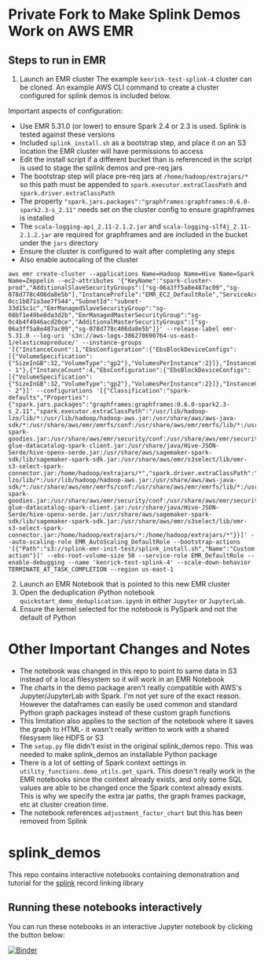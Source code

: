 # Private Fork to Make Splink Demos Work on AWS EMR

## Steps to run in EMR
1. Launch an EMR cluster
The example `kenrick-test-splink-4` cluster can be cloned. An example AWS CLI command to create a cluster configured for splink demos is included below. 

Important aspects of configuration:
* Use EMR 5.31.0 (or lower) to ensure Spark 2.4 or 2.3 is used. Splink is tested against these versions
* Included `splink_install.sh` as a bootstrap step, and place it on an S3 location the EMR cluster will have permissions to access
* Edit the install script if a different bucket than is referenced in the script is used to stage the splink demos and pre-req jars
* The bootstrap step will place pre-req jars at `/home/hadoop/extrajars/*` so this path must be appended to `spark.executor.extraClassPath` and `spark.driver.extraClassPath`
* The property `"spark.jars.packages":"graphframes:graphframes:0.6.0-spark2.3-s_2.11"` needs set on the cluster config to ensure graphframes is installed
* The `scala-logging-api_2.11-2.1.2.jar` and `scala-logging-slf4j_2.11-2.1.2.jar` are required for graphframes and are included in the bucket under the `jars` directory
* Ensure the cluster is configured to wait after completing any steps
* Also enable autocaling of the cluster


```
aws emr create-cluster --applications Name=Hadoop Name=Hive Name=Spark Name=Zeppelin --ec2-attributes '{"KeyName":"spark-cluster-prod","AdditionalSlaveSecurityGroups":["sg-06a3ff5a8e487ac09","sg-078d778c406da8e5b"],"InstanceProfile":"EMR_EC2_DefaultRole","ServiceAccessSecurityGroup":"sg-0cc1b871a3ae7f544","SubnetId":"subnet-33d15c1c","EmrManagedSlaveSecurityGroup":"sg-08bf1e49be8da3d2b","EmrManagedMasterSecurityGroup":"sg-0c4b4f4946acd20ce","AdditionalMasterSecurityGroups":["sg-06a3ff5a8e487ac09","sg-078d778c406da8e5b"]}' --release-label emr-5.31.0 --log-uri 's3n://aws-logs-386270690764-us-east-1/elasticmapreduce/' --instance-groups '[{"InstanceCount":1,"EbsConfiguration":{"EbsBlockDeviceConfigs":[{"VolumeSpecification":{"SizeInGB":32,"VolumeType":"gp2"},"VolumesPerInstance":2}]},"InstanceGroupType":"MASTER","InstanceType":"m5.xlarge","Name":"Master - 1"},{"InstanceCount":4,"EbsConfiguration":{"EbsBlockDeviceConfigs":[{"VolumeSpecification":{"SizeInGB":32,"VolumeType":"gp2"},"VolumesPerInstance":2}]},"InstanceGroupType":"CORE","InstanceType":"m5.xlarge","Name":"Core - 2"}]' --configurations '[{"Classification":"spark-defaults","Properties":{"spark.jars.packages":"graphframes:graphframes:0.6.0-spark2.3-s_2.11","spark.executor.extraClassPath":"/usr/lib/hadoop-lzo/lib/*:/usr/lib/hadoop/hadoop-aws.jar:/usr/share/aws/aws-java-sdk/*:/usr/share/aws/emr/emrfs/conf:/usr/share/aws/emr/emrfs/lib/*:/usr/share/aws/emr/emrfs/auxlib/*:/usr/share/aws/emr/goodies/lib/emr-spark-goodies.jar:/usr/share/aws/emr/security/conf:/usr/share/aws/emr/security/lib/*:/usr/share/aws/hmclient/lib/aws-glue-datacatalog-spark-client.jar:/usr/share/java/Hive-JSON-Serde/hive-openx-serde.jar:/usr/share/aws/sagemaker-spark-sdk/lib/sagemaker-spark-sdk.jar:/usr/share/aws/emr/s3select/lib/emr-s3-select-spark-connector.jar:/home/hadoop/extrajars/*","spark.driver.extraClassPath":"/usr/lib/hadoop-lzo/lib/*:/usr/lib/hadoop/hadoop-aws.jar:/usr/share/aws/aws-java-sdk/*:/usr/share/aws/emr/emrfs/conf:/usr/share/aws/emr/emrfs/lib/*:/usr/share/aws/emr/emrfs/auxlib/*:/usr/share/aws/emr/goodies/lib/emr-spark-goodies.jar:/usr/share/aws/emr/security/conf:/usr/share/aws/emr/security/lib/*:/usr/share/aws/hmclient/lib/aws-glue-datacatalog-spark-client.jar:/usr/share/java/Hive-JSON-Serde/hive-openx-serde.jar:/usr/share/aws/sagemaker-spark-sdk/lib/sagemaker-spark-sdk.jar:/usr/share/aws/emr/s3select/lib/emr-s3-select-spark-connector.jar:/home/hadoop/extrajars/*:/home/hadoop/extrajars/*"}}]' --auto-scaling-role EMR_AutoScaling_DefaultRole --bootstrap-actions '[{"Path":"s3://splink-emr-init-test/splink_install.sh","Name":"Custom action"}]' --ebs-root-volume-size 50 --service-role EMR_DefaultRole --enable-debugging --name 'kenrick-test-splink-4' --scale-down-behavior TERMINATE_AT_TASK_COMPLETION --region us-east-1
```

2. Launch an EMR Notebook that is pointed to this new EMR cluster
3. Open the deduplication iPython notebook `quickstart_demo_deduplication.ipynb` in either `Jupyter` or `JupyterLab`. 
4. Ensure the kernel selected for the notebook is PySpark and not the default of Python

# Other Important Changes and Notes
* The notebook was changed in this repo to point to same data in S3 instead of a local filesystem so it will work in an EMR Notebook
* The charts in the demo package aren't really compatible with AWS's Jupyter/JupyterLab with Spark. I'm not yet sure of the exact reason.  However the dataframes can easily be used common and standard Python graph packages instead of these custom graph functions
* This limitation also applies to the section of the notebook where it saves the graph to HTML- it wasn't really written to work with a shared filesysem like HDFS or S3
* The `setup.py` file didn't exist in the original splink_demos repo.  This was needed to make splink_demos an installable Python package
* There is a lot of setting of Spark context settings in `utility_functions.demo_utils.get_spark`.  This doesn't really work in the EMR notebooks since the context already exists, and only some SQL values are able to be changed once the Spark context already exists.  This is why we specify the extra jar paths, the graph frames package, etc at cluster creation time.  
* The notebook references `adjustment_factor_chart` but this has been removed from Splink

# splink_demos

This repo contains interactive notebooks containing demonstration and tutorial for the [splink](https://github.com/moj-analytical-services/splink) record linking library

## Running these notebooks interactively

You can run these notebooks in an interactive Jupyter notebook by clicking the button below:

[![Binder](https://mybinder.org/badge.svg)](https://mybinder.org/v2/gh/moj-analytical-services/splink_demos/master?urlpath=lab/tree/index.ipynb)
